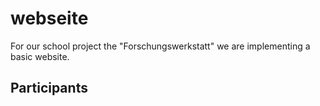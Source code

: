 # webseite
For our school project the "Forschungswerkstatt" we are implementing a basic website.

## Participants
